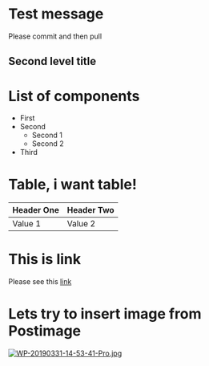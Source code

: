 # Test message
Please commit and then pull

## Second level title ## 

# List of components # 

- First 
- Second
    - Second 1
    - Second 2
- Third

# Table, i want table! #

| Header One | Header Two |
|------------|------------|
| Value 1    | Value 2    |

# This is link #

Please see this [link](/http://ya.ru "Link to Yandex")
# Lets try to insert image from Postimage # 

[![WP-20190331-14-53-41-Pro.jpg](https://i.postimg.cc/8z7CRw0s/WP-20190331-14-53-41-Pro.jpg)](https://postimg.cc/75yDD1Dy)
